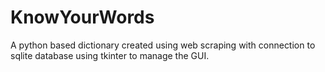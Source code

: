 # KnowYourWords
A python based dictionary created using web scraping with connection to sqlite database using tkinter to manage the GUI.
